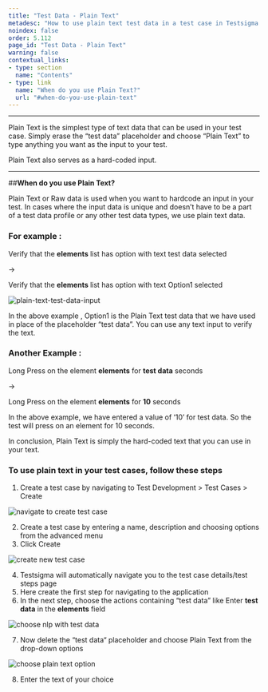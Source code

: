 ```yaml
---
title: "Test Data - Plain Text"
metadesc: "How to use plain text test data in a test case in Testsigma."
noindex: false
order: 5.112
page_id: "Test Data - Plain Text"
warning: false
contextual_links:
- type: section
  name: "Contents"
- type: link
  name: "When do you use Plain Text?"
  url: "#when-do-you-use-plain-text"
---
```


---

Plain Text is the simplest type of text data that can be used in your test case. 
Simply erase the “test data” placeholder and choose “Plain Text” to type anything you want as the input to your test. 

Plain Text also serves as a hard-coded input. 

---
##**When do you use Plain Text?**

Plain Text or Raw data is used when you want to hardcode an input in your test.
In cases where the input data is unique and doesn’t have to be a part of a test data profile or any other test data types, we use plain text data.



### **For example :**

Verify that the **elements** list has option with text test data selected 

→

 Verify that the **elements** list has option with text Option1 selected

![plain-text-test-data-input](https://docs.testsigma.com/images/raw/plain-text-test-data-input.gif)

In the above example , Option1 is the Plain Text test data that we have used in place of the placeholder “test data”. You can use any text input to verify the text. 

### **Another Example :**

Long Press on the element **elements** for **test data** seconds 

→ 

Long Press on the element **elements** for **10** seconds 


In the above example, we have entered a value of ‘10’ for test data. So the test will press on an element for 10 seconds.


In conclusion, Plain Text is simply the hard-coded text that you can use in your text. 






### **To use plain text in your test cases, follow these steps**

1. Create a test case by navigating to Test Development > Test Cases > Create

![navigate to create test case](https://s3.amazonaws.com/static-docs.testsigma.com/new_images/test-data/types/raw/navigate-to-create-test-case.png)


2. Create a test case by entering a name, description and choosing options from the advanced menu
3. Click Create

![ create new test case](https://docs.testsigma.com/images/raw/create-new-test-case.png)

4. Testsigma will automatically navigate you to the test case details/test steps page
5. Here create the first step for navigating to the application
6. In the next step, choose the actions containing “test data” like Enter **test data** in the **elements** field

![choose nlp with test data](https://docs.testsigma.com/images/raw/choose-nlp-with-test-data.png)

7. Now delete the “test data“ placeholder and choose Plain Text from the drop-down options

![choose plain text option](https://docs.testsigma.com/images/raw/choose-plain-text-option.png)

8. Enter the text of your choice




